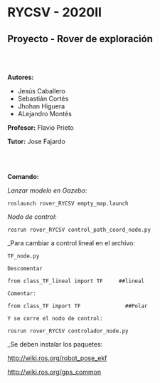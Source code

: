 # RYCSV - 2020II
## Proyecto - Rover de exploración

<br />
<br />

**Autores:**
- Jesús Caballero
- Sebastián Cortés
- Jhohan Higuera
- ALejandro Montés
 
**Profesor:** Flavio Prieto

**Tutor:** Jose Fajardo

<br />
<br />

**Comando:**

_Lanzar modelo en Gazebo:_

    roslaunch rover_RYCSV empty_map.launch
    
    
_Nodo de control:_

    rosrun rover_RYCSV control_path_coord_node.py 
    
    
_Para cambiar a control lineal en el archivo:

    TF_node.py 
    
    Descomentar
    
    from class_TF_lineal import TF     ##lineal
    
    Comentar:
    
    from class_TF import TF              ##Polar
    
    Y se corre el nodo de control:
    
    rosrun rover_RYCSV controlador_node.py 


_Se deben instalar los paquetes:

http://wiki.ros.org/robot_pose_ekf

http://wiki.ros.org/gps_common
    
